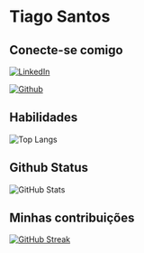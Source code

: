 
# Tiago Santos

## Conecte-se comigo
[![LinkedIn](https://img.shields.io/badge/LinkedIn-000?style=for-the-badge&logo=linkedin&logoColor=0E76A8)](https://www.linkedin.com/in/tiagosantosdejesus/)

[![Github](https://img.shields.io/badge/Github-357?style=for-the-badge&logo=Github&logoColor=fffff)](https://github.com/TiagoSantosdeJesus)

## Habilidades
![Top Langs](https://github-readme-stats-git-masterrstaa-rickstaa.vercel.app/api/top-langs/?username=TiagoSantosdeJesus&bg_color=000&border_color=30A3DC&title_color=E94D5F&text_color=FFF)
## Github Status
![GitHub Stats](https://github-readme-stats.vercel.app/api?username=TiagoSantosdeJesus&theme=transparent&bg_color=000&border_color=30A3DC&show_icons=true&icon_color=30A3DC&title_color=E94D5F&text_color=FFF)

## Minhas contribuições
[![GitHub Streak](https://streak-stats.demolab.com/?user=TiagoSantosdeJesus&theme=bear&background=000&border=30A3DC&dates=FFF)](https://git.io/streak-stats)